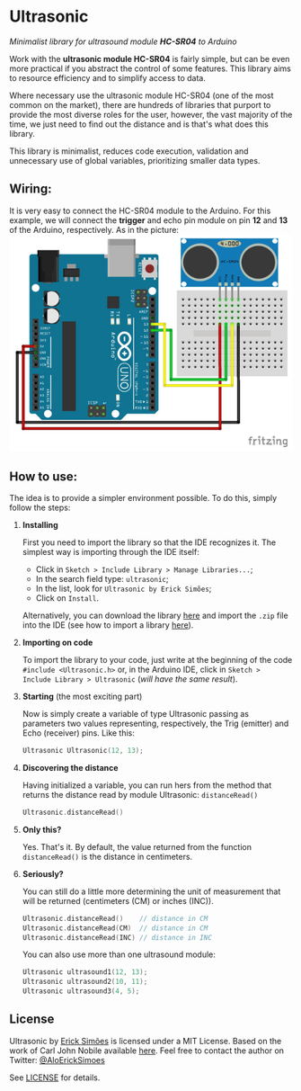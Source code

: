 Ultrasonic
===========

_Minimalist library for ultrasound module **HC-SR04** to Arduino_

Work with the **ultrasonic module HC-SR04** is fairly simple, but can be even more practical if you abstract the control of some features. This library aims to resource efficiency and to simplify access to data.

Where necessary use the ultrasonic module HC-SR04 (one of the most common on the market), there are hundreds of libraries that purport to provide the most diverse roles for the user, however, the vast majority of the time, we just need to find out the distance and is that's what does this library.

This library is minimalist, reduces code execution, validation and unnecessary use of global variables, prioritizing smaller data types.

Wiring:
---------------
It is very easy to connect the HC-SR04 module to the Arduino. For this example, we will connect the **trigger** and echo pin module on pin **12** and **13** of the Arduino, respectively. As in the picture:
![HC-SR04 with Arduino](extras/HC-SR04-with-Arduino.jpg?raw=true "HC-SR04 with Arduino")

How to use:
---------------
The idea is to provide a simpler environment possible. To do this, simply follow the steps:

1. **Installing**

    First you need to import the library so that the IDE recognizes it. The simplest way is importing through the IDE itself:
    - Click in ```Sketch > Include Library > Manage Libraries...```;
    - In the search field type: ```ultrasonic```;
    - In the list, look for ```Ultrasonic by Erick Simões```;
    - Click on ```Install```.
    
    Alternatively, you can download the library [here](https://github.com/ErickSimoes/Ultrasonic/archive/v1.0.1.zip) and import the ```.zip``` file into the IDE (see how to import a library [here](https://www.arduino.cc/en/Guide/Libraries#toc4)).
2. **Importing on code**

    To import the library to your code, just write at the beginning of the code ```#include <Ultrasonic.h>``` or, in the Arduino IDE, click in ```Sketch > Include Library > Ultrasonic``` (_will have the same result_).
3. **Starting** (the most exciting part)

    Now is simply create a variable of type Ultrasonic passing as parameters two values representing, respectively, the Trig (emitter) and Echo (receiver) pins. Like this:
    ```c++
    Ultrasonic Ultrasonic(12, 13);
    ```
4. **Discovering the distance**

    Having initialized a variable, you can run hers from the method that returns the distance read by module Ultrasonic: ```distanceRead()```
    ```c++
    Ultrasonic.distanceRead()
    ```
5. **Only this?**

    Yes. That's it. By default, the value returned from the function  ```distanceRead()``` is the distance in centimeters.

6. **Seriously?**

    You can still do a little more determining the unit of measurement that will be returned (centimeters (CM) or inches (INC)).
    ```c++
    Ultrasonic.distanceRead()    // distance in CM
    Ultrasonic.distanceRead(CM)  // distance in CM
    Ultrasonic.distanceRead(INC) // distance in INC
    ```
    You can also use more than one ultrasound module:
    ```c++
    Ultrasonic ultrasound1(12, 13);
    Ultrasonic ultrasound2(10, 11);
    Ultrasonic ultrasound3(4, 5);
    ```

License
----
Ultrasonic by [Erick Simões](http://ericksimoes.com.br/ "Erick Simões") is licensed under a MIT License.
Based on the work of Carl John Nobile available [here](http://wiki.tetrasys-design.net/HCSR04Ultrasonic).
Feel free to contact the author on Twitter: [@AloErickSimoes](https://twitter.com/AloErickSimoes)

See [LICENSE](https://github.com/ErickSimoes/Ultrasonic/blob/master/LICENSE) for details.
